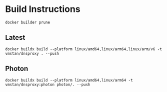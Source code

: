 # Build Instructions

```
docker builder prune
```

## Latest
```
docker buildx build --platform linux/amd64,linux/arm64,linux/arm/v6 -t vmstan/dnsproxy . --push
```

## Photon
```
docker buildx build --platform linux/amd64,linux/arm64 -t vmstan/dnsproxy:photon photon/. --push
```